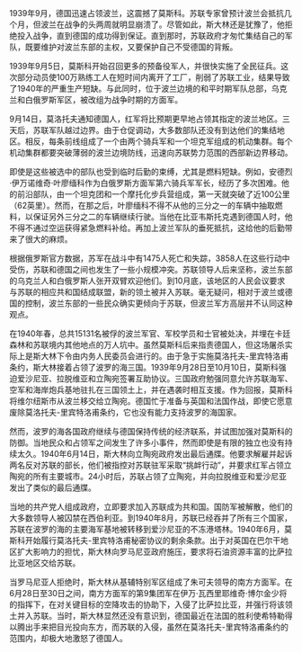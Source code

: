 1939年9月，德国迅速占领波兰，这震撼了莫斯科。苏联专家曾预计波兰会抵抗几个月，但波兰在战争的头两周就明显崩溃了。尽管如此，斯大林还是犹豫了，他拒绝投入战争，直到德国的成功得到保证。直到那时，苏联政府才匆忙集结自己的军队，既要维护对波兰东部的主权，又要保护自己不受德国的背叛。

1939年9月5日，莫斯科开始召回更多的预备役军人，并很快实施了全民征兵。这次部分动员使100万熟练工人在短时间内离开了工厂，削弱了苏联工业，结果导致了1940年的严重生产短缺。与此同时，位于波兰边境的和平时期军队总部，乌克兰和白俄罗斯军区，被改组为战争时期的方面军。

9月14日，莫洛托夫通知德国人，红军将比预期更早地占领其指定的波兰地区。三天后，苏联军队越过边界。由于仓促调动，大多数部队还没有到达他们的集结地区。相反，每条前线组成了一个由两个骑兵军和一个坦克军组成的机动集群。每个机动集群都要突破薄弱的波兰边境防线，迅速向苏联势力范围的西部新边界移动。

即使是这些被选中的部队也受到临时后勤的束缚，尤其是燃料短缺。例如，安德烈·伊万诺维奇·叶廖缅科作为白俄罗斯方面军第六骑兵军军长，经历了多次困难。他的前沿部队，由一个坦克团和一个摩托化步兵营组成，第一天就突破了近100公里（62英里）。然而，在那之后，叶廖缅科不得不从他的三分之一的车辆中抽取燃料，以保证另外三分之二的车辆继续行驶。当他在比亚韦斯托克遇到德国人时，他不得不通过空运获得紧急燃料补给。再加上波兰军队的垂死抵抗，这给他的后勤带来了很大的麻烦。

根据俄罗斯官方数据，苏军在战斗中有1475人死亡和失踪，3858人在这些行动中受伤，苏联和德国之间也发生了一些小规模冲突。苏联领导人后来坚称，波兰东部的乌克兰人和白俄罗斯人张开双臂欢迎他们。到10月底，该地区的人民会议要求与苏联的相应共和国结成联盟，新的领土被并入苏联。毫无疑问，相对于波兰或德国的控制，波兰东部的一些民众确实更倾向于苏联，但波兰军方高层并不认同这种观点。

在1940年春，总共15131名被俘的波兰军官、军校学员和士官被处决，并埋在卡廷森林和苏联境内其他地点的万人坑中。虽然莫斯科后来指责德国人，但这场屠杀实际上是斯大林下令由内务人民委员会进行的。由于急于实施莫洛托夫-里宾特洛甫条约，斯大林接着占领了波罗的海三国。1939年9月28日至10月10日，莫斯科强迫爱沙尼亚、拉脱维亚和立陶宛签署互助协议。三国政府勉强同意允许苏联海军、空军和海岸炮兵基地驻扎在三国领土上，并在遇袭时相互支援。作为回报，莫斯科将维尔纽斯市从波兰移交给立陶宛。德国忙于准备与英国和法国作战，即使它愿意废除莫洛托夫-里宾特洛甫条约，它也没有能力支持波罗的海国家。

然而，波罗的海各国政府继续与德国保持传统的经济联系，并试图加强对莫斯科的防御。当地民众和占领军之间发生了许多小事件，然而即使是有限的独立也没有持续太久。1940年6月14日，斯大林向立陶宛政府发出最后通牒。他要求解雇并起诉两名反对苏联的部长，他们被指控对苏联驻军采取“挑衅行动”，并要求红军占领立陶宛的所有主要城市。24小时后，苏联占领了立陶宛，并向拉脱维亚和爱沙尼亚发出了类似的最后通牒。

当地的共产党人组成政府，立即要求加入苏联成为共和国。国防军被解散，他们的大多数领导人被囚禁在西伯利亚。到1940年8月，苏联已经吞并了所有三个国家，苏联在波罗的海的主要海军基地被转移到爱沙尼亚的不冻港塔林。1940年6月，莫斯科开始履行莫洛托夫-里宾特洛甫秘密协议的剩余条款。出于对英国在巴尔干地区扩大影响力的担忧，斯大林向罗马尼亚政府施压，要求将石油资源丰富的比萨拉比亚地区交给苏联。

当罗马尼亚人拒绝时，斯大林从基辅特别军区组成了朱可夫领导的南方方面军。在6月28日至30日之间，南方方面军的第9集团军在伊万·瓦西里耶维奇·博尔金少将的指挥下，在对关键目标的空降攻击的协助下，入侵了比萨拉比亚，并强行将该领土并入苏联。当时，斯大林显然还没有意识到，德国最近在法国的胜利使希特勒得以腾出手来把目光投向东方，而苏联的入侵，虽然在莫洛托夫-里宾特洛甫条约的范围内，却极大地激怒了德国人。
